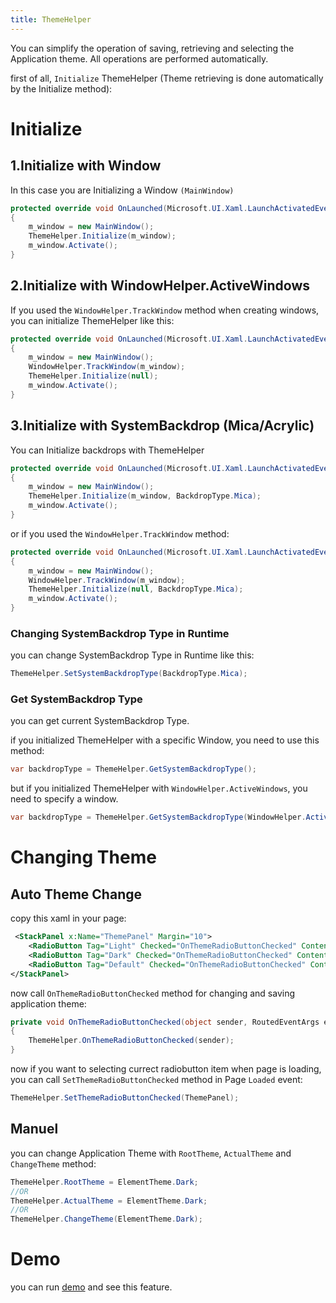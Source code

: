 ```yaml
---
title: ThemeHelper
---
```


You can simplify the operation of saving, retrieving and selecting the Application theme. All operations are performed automatically.

first of all, `Initialize` ThemeHelper (Theme retrieving is done automatically by the Initialize method):

# Initialize

## 1.Initialize with Window
In this case you are Initializing a Window `(MainWindow)`

```cs
protected override void OnLaunched(Microsoft.UI.Xaml.LaunchActivatedEventArgs args)
{
    m_window = new MainWindow();
    ThemeHelper.Initialize(m_window);
    m_window.Activate();
}
```

## 2.Initialize with WindowHelper.ActiveWindows
If you used the `WindowHelper.TrackWindow` method when creating windows, you can initialize ThemeHelper like this:

```cs
protected override void OnLaunched(Microsoft.UI.Xaml.LaunchActivatedEventArgs args)
{
    m_window = new MainWindow();
    WindowHelper.TrackWindow(m_window);
    ThemeHelper.Initialize(null);
    m_window.Activate();
}
```

## 3.Initialize with SystemBackdrop (Mica/Acrylic)
You can Initialize backdrops with ThemeHelper
```cs
protected override void OnLaunched(Microsoft.UI.Xaml.LaunchActivatedEventArgs args)
{
    m_window = new MainWindow();
    ThemeHelper.Initialize(m_window, BackdropType.Mica);
    m_window.Activate();
}
```

or if you used the `WindowHelper.TrackWindow` method:

```cs
protected override void OnLaunched(Microsoft.UI.Xaml.LaunchActivatedEventArgs args)
{
    m_window = new MainWindow();
    WindowHelper.TrackWindow(m_window);
    ThemeHelper.Initialize(null, BackdropType.Mica);
    m_window.Activate();
}
```

### Changing SystemBackdrop Type in Runtime
you can change SystemBackdrop Type in Runtime like this:

```cs
ThemeHelper.SetSystemBackdropType(BackdropType.Mica);
```

### Get SystemBackdrop Type
you can get current SystemBackdrop Type.

if you initialized ThemeHelper with a specific Window, you need to use this method:
```cs
var backdropType = ThemeHelper.GetSystemBackdropType();
```

but if you initialized ThemeHelper with `WindowHelper.ActiveWindows`, you need to specify a window.

```cs
var backdropType = ThemeHelper.GetSystemBackdropType(WindowHelper.ActiveWindows.FirstOrDefault());
```

# Changing Theme
## Auto Theme Change
copy this xaml in your page:

```xml
 <StackPanel x:Name="ThemePanel" Margin="10">
    <RadioButton Tag="Light" Checked="OnThemeRadioButtonChecked" Content="Light"/>
    <RadioButton Tag="Dark" Checked="OnThemeRadioButtonChecked" Content="Dark" />
    <RadioButton Tag="Default" Checked="OnThemeRadioButtonChecked" Content="Use system setting" />
</StackPanel>
```
now call `OnThemeRadioButtonChecked` method for changing and saving application theme:
```cs
private void OnThemeRadioButtonChecked(object sender, RoutedEventArgs e)
{
    ThemeHelper.OnThemeRadioButtonChecked(sender);
}
```
now if you want to selecting currect radiobutton item when page is loading, you can call `SetThemeRadioButtonChecked` method in Page `Loaded` event:

```cs
ThemeHelper.SetThemeRadioButtonChecked(ThemePanel);
```

## Manuel
you can change Application Theme with `RootTheme`, `ActualTheme` and `ChangeTheme` method:

```cs
ThemeHelper.RootTheme = ElementTheme.Dark;
//OR
ThemeHelper.ActualTheme = ElementTheme.Dark;
//OR
ThemeHelper.ChangeTheme(ElementTheme.Dark);
```

# Demo
you can run [demo](https://github.com/ghost1372/SettingsUI) and see this feature.
